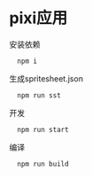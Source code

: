 # pixi应用

安装依赖
  ```
    npm i
  ```
  
生成spritesheet.json
  ```
    npm run sst
  ```
  
开发
  ```
    npm run start
  ```
  
编译
  ```
    npm run build
  ```
